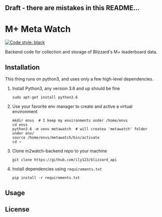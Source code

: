 Draft - there are mistakes in this README...
---

# M+ Meta Watch 
[![Code style: black](https://img.shields.io/badge/code%20style-black-000000.svg)](https://github.com/psf/black)

Backend code for collection and storage of Blizzard's M+ leaderboard data.
## Installation
This thing runs on python3, and uses only a few high-level dependencies.

1. Install Python3, any version 3.6 and up should be fine
    ```
    sudo apt-get install python3.6
    ```
2. Use your favorite env manager to create and active a virtual environment
    ```
    mkdir envs  # I keep my environments under /home/envs
    cd envs
    python3.6 -m venv metawatch  # will createa 'metawatch' folder under env/
    source /home/envs/metawatch/bin/activate
    cd ~
    ```
3. Clone m2watch-backend repo to your machine
    ```
    git clone https://github.com/ily123/blizzard_api
    ```
4. Install dependencies using ```requirements.txt```
    ```
    pip install -r requirements.txt
    ```
## Usage
## License

